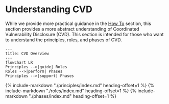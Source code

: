 # Understanding CVD

While we provide more practical guidance in the [How To](../howto/index.md) section,
this section provides a more abstract understanding of Coordinated Vulnerability Disclosure (CVD).
This section is intended for those who want to understand the principles, roles, and phases of CVD.

```mermaid
---
title: CVD Overview
---
flowchart LR
Principles -->|guide| Roles
Roles -->|perform| Phases
Principles -->|support| Phases

```

{% include-markdown "./principles/index.md" heading-offset=1 %}
{% include-markdown "./roles/index.md" heading-offset=1 %}
{% include-markdown "./phases/index.md" heading-offset=1 %}
